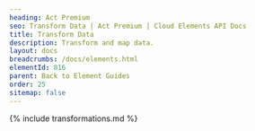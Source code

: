 ```yaml
---
heading: Act Premium
seo: Transform Data | Act Premium | Cloud Elements API Docs
title: Transform Data
description: Transform and map data.
layout: docs
breadcrumbs: /docs/elements.html
elementId: 816
parent: Back to Element Guides
order: 25
sitemap: false
---
```


{% include transformations.md %}
